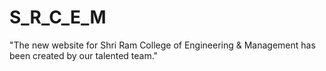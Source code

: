 # S_R_C_E_M
"The new website for Shri Ram College of Engineering &amp; Management has been created by our talented team."
